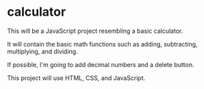 # calculator

This will be a JavaScript project resembling a basic calculator.

It will contain the basic math functions such as adding, subtracting, multiplying, and dividing.

If possible, I'm going to add decimal numbers and a delete button.

This project will use  HTML, CSS, and JavaScript.